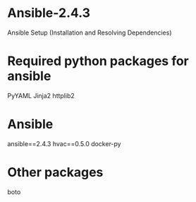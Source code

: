 # Ansible-2.4.3
Ansible Setup (Installation and Resolving Dependencies)


# Required python packages for ansible
PyYAML
Jinja2
httplib2

# Ansible
ansible==2.4.3
hvac==0.5.0
docker-py

# Other packages
boto
